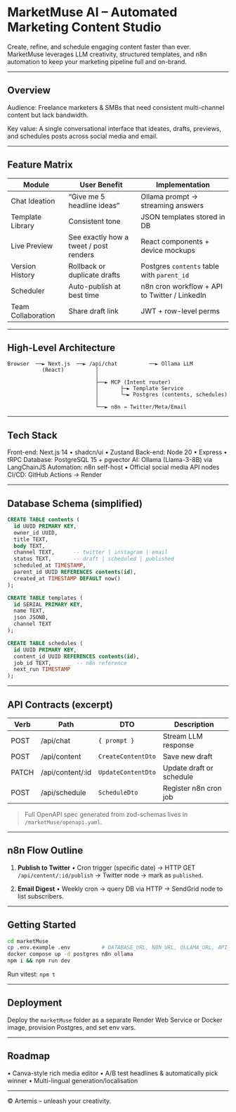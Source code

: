 # MarketMuse AI – Automated Marketing Content Studio

Create, refine, and schedule engaging content faster than ever. MarketMuse leverages LLM creativity, structured templates, and n8n automation to keep your marketing pipeline full and on-brand.

---

## Overview

Audience: Freelance marketers & SMBs that need consistent multi-channel content but lack bandwidth.

Key value: A single conversational interface that ideates, drafts, previews, and schedules posts across social media and email.

---

## Feature Matrix

| Module | User Benefit | Implementation |
|--------|--------------|-----------------|
| Chat Ideation | “Give me 5 headline ideas” | Ollama prompt → streaming answers |
| Template Library | Consistent tone | JSON templates stored in DB |
| Live Preview | See exactly how a tweet / post renders | React components + device mockups |
| Version History | Rollback or duplicate drafts | Postgres `contents` table with `parent_id` |
| Scheduler | Auto-publish at best time | n8n cron workflow + API to Twitter / LinkedIn |
| Team Collaboration | Share draft link | JWT + row-level perms |

---

## High-Level Architecture

```
Browser  ──► Next.js  ──► /api/chat          ──► Ollama LLM
           (React)          │
                            │
                            ├──► MCP (Intent router)
                            │       ├─► Template Service
                            │       └─► Postgres (contents, schedules)
                            │
                            └──► n8n → Twitter/Meta/Email
```

---

## Tech Stack

Front-end: Next.js 14 • shadcn/ui • Zustand
Back-end: Node 20 • Express • tRPC
Database: PostgreSQL 15 + pgvector
AI: Ollama (Llama-3-8B) via LangChainJS
Automation: n8n self-host • Official social media API nodes
CI/CD: GitHub Actions → Render

---

## Database Schema (simplified)

```sql
CREATE TABLE contents (
  id UUID PRIMARY KEY,
  owner_id UUID,
  title TEXT,
  body TEXT,
  channel TEXT,      -- twitter | instagram | email
  status TEXT,       -- draft | scheduled | published
  scheduled_at TIMESTAMP,
  parent_id UUID REFERENCES contents(id),
  created_at TIMESTAMP DEFAULT now()
);

CREATE TABLE templates (
  id SERIAL PRIMARY KEY,
  name TEXT,
  json JSONB,
  channel TEXT
);

CREATE TABLE schedules (
  id UUID PRIMARY KEY,
  content_id UUID REFERENCES contents(id),
  job_id TEXT,        -- n8n reference
  next_run TIMESTAMP
);
```

---

## API Contracts (excerpt)

| Verb | Path | DTO | Description |
|------|------|-----|-------------|
| POST | /api/chat | `{ prompt }` | Stream LLM response |
| POST | /api/content | `CreateContentDto` | Save new draft |
| PATCH| /api/content/:id | `UpdateContentDto` | Update draft or schedule |
| POST | /api/schedule | `ScheduleDto` | Register n8n cron job |

> Full OpenAPI spec generated from zod-schemas lives in `/marketMuse/openapi.yaml`.

---

## n8n Flow Outline

1. **Publish to Twitter**
   • Cron trigger (specific date) → HTTP GET `/api/content/:id/publish` → Twitter node → mark as `published`.

2. **Email Digest**
   • Weekly cron → query DB via HTTP → SendGrid node to list subscribers.

---

## Getting Started

```bash
cd marketMuse
cp .env.example .env          # DATABASE_URL, N8N_URL, OLLAMA_URL, API_KEYS...
docker compose up -d postgres n8n ollama
npm i && npm run dev
```

Run vitest: `npm t`

---

## Deployment

Deploy the `marketMuse` folder as a separate Render Web Service or Docker image, provision Postgres, and set env vars.

---

## Roadmap

• Canva-style rich media editor
• A/B test headlines & automatically pick winner
• Multi-lingual generation/localisation

---

© Artemis – unleash your creativity.
